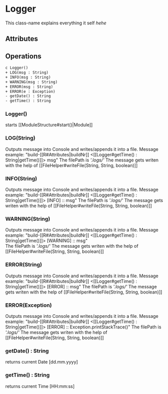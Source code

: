 # Logger

This class-name explains everything it self *hehe*

## Attributes

## Operations

```txt
c Logger()
+ LOG(msg : String)
+ INFO(msg : String)
+ WARNING(msg : String)
+ ERROR(msg : String)
+ ERROR(e : Exception)
- getDate() : String
- getTime() : String
```

### Logger()

starts [[ModuleStructure#start()|Module]]

### LOG(String)

Outputs message into Console and writes/appends it into a file.
Message example: "build-[[R#Attributes|buildNr]] \<[[Logger#getTime() : String|getTime()]]\> msg"
The filePath is *'.logs/'*
The message gets writen with the help of [[FileHelper#writeFile(String, String, boolean)]]

### INFO(String)

Outputs message into Console and writes/appends it into a file.
Message example: "build-[[R#Attributes|buildNr]] \<[[Logger#getTime() : String|getTime()]]\> \[INFO\] :: msg"
The filePath is *'.logs/'*
The message gets writen with the help of [[FileHelper#writeFile(String, String, boolean)]]

### WARNING(String)

Outputs message into Console and writes/appends it into a file.
Message example: "build-[[R#Attributes|buildNr]] \<[[Logger#getTime() : String|getTime()]]\> \[WARNING\] :: msg"\
The filePath is *'.logs/'*
The message gets writen with the help of [[FileHelper#writeFile(String, String, boolean)]]

### ERROR(String)

Outputs message into Console and writes/appends it into a file.
Message example: "build-[[R#Attributes|buildNr]] \<[[Logger#getTime() : String|getTime()]]\> \[ERROR\] :: msg"
The filePath is *'.logs/'*
The message gets writen with the help of [[FileHelper#writeFile(String, String, boolean)]]

### ERROR(Exception)

Outputs message into Console and writes/appends it into a file.
Message example: "build-[[R#Attributes|buildNr]] \<[[Logger#getTime() : String|getTime()]]\> \[ERROR\] :: Exception.printStackTrace()"
The filePath is *'.logs/'*
The message gets writen with the help of [[FileHelper#writeFile(String, String, boolean)]]

### getDate() : String

returns current Date \[dd.mm.yyyy\]

### getTime() : String

returns current Time \[HH:mm:ss\]
